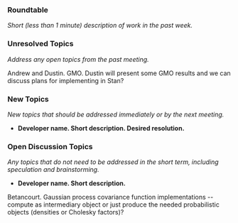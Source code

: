 ### Roundtable
_Short (less than 1 minute) description of work in the past week._

### Unresolved Topics
_Address any open topics from the past meeting._

Andrew and Dustin.  GMO.  Dustin will present some GMO results and we can discuss plans for implementing in Stan?

### New Topics
_New topics that should be addressed immediately or by the next
meeting._

* __Developer name.  Short description.  Desired resolution.__

### Open Discussion Topics
_Any topics that do not need to be addressed in the short term,
including speculation and brainstorming._

* __Developer name.  Short description.__

Betancourt.  Gaussian process covariance function implementations -- compute as intermediary object or just produce the needed probabilistic objects (densities or Cholesky factors)? 